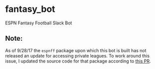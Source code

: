 fantasy_bot
===========
ESPN Fantasy Football Slack Bot


Note:
-----
As of 9/28/17 the `espnff` package upon which this bot is built has not released an update for accessing private leagues. To work around this issue, I updated the source code for that package according to [this PR](https://github.com/rbarton65/espnff/pull/29).
